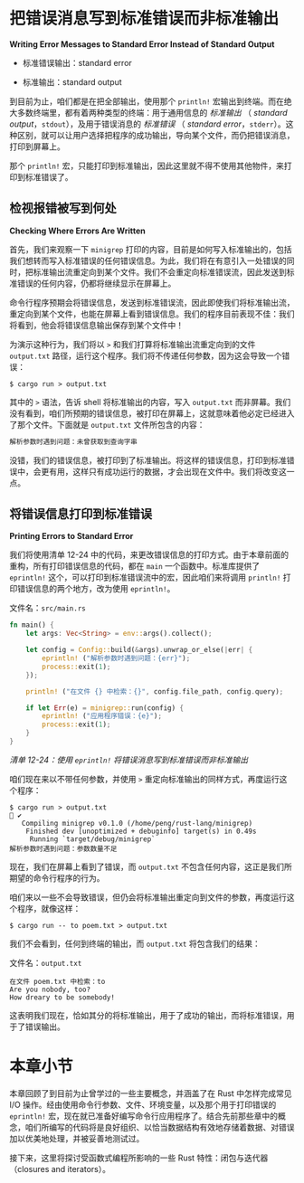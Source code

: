 # 把错误消息写到标准错误而非标准输出

**Writing Error Messages to Standard Error Instead of Standard Output**


- 标准错误输出：standard error

- 标准输出：standard output

到目前为止，咱们都是在把全部输出，使用那个 `println!` 宏输出到终端。而在绝大多数终端里，都有着两种类型的终端：用于通用信息的 *标准输出* （ *standard output*，`stdout`），及用于错误消息的 *标准错误* （ *standard error*，`stderr`）。这种区别，就可以让用户选择把程序的成功输出，导向某个文件，而仍把错误消息，打印到屏幕上。

那个 `println!` 宏，只能打印到标准输出，因此这里就不得不使用其他物件，来打印到标准错误了。


## 检视报错被写到何处

**Checking Where Errors Are Written**


首先，我们来观察一下 `minigrep` 打印的内容，目前是如何写入标准输出的，包括我们想转而写入标准错误的任何错误信息。为此，我们将在有意引入一处错误的同时，把标准输出流重定向到某个文件。我们不会重定向标准错误流，因此发送到标准错误的任何内容，仍都将继续显示在屏幕上。

命令行程序预期会将错误信息，发送到标准错误流，因此即使我们将标准输出流，重定向到某个文件，也能在屏幕上看到错误信息。我们的程序目前表现不佳：我们将看到，他会将错误信息输出保存到某个文件中！

为演示这种行为，我们将以 `>` 和我们打算将标准输出流重定向到的文件 `output.txt` 路径，运行这个程序。我们将不传递任何参数，因为这会导致一个错误：

```console
$ cargo run > output.txt
```

其中的 `>` 语法，告诉 shell 将标准输出的内容，写入 `output.txt` 而非屏幕。我们没有看到，咱们所预期的错误信息，被打印在屏幕上，这就意味着他必定已经进入了那个文件。下面就是 `output.txt` 文件所包含的内容：


```txt
解析参数时遇到问题：未曾获取到查询字串
```

没错，我们的错误信息，被打印到了标准输出。将这样的错误信息，打印到标准错误中，会更有用，这样只有成功运行的数据，才会出现在文件中。我们将改变这一点。


## 将错误信息打印到标准错误

**Printing Errors to Standard Error**

我们将使用清单 12-24 中的代码，来更改错误信息的打印方式。由于本章前面的重构，所有打印错误信息的代码，都在 `main` 一个函数中。标准库提供了 `eprintln!` 这个，可以打印到标准错误流中的宏，因此咱们来将调用 `println!` 打印错误信息的两个地方，改为使用 `eprintln!`。

文件名：`src/main.rs`

```rust
fn main() {
    let args: Vec<String> = env::args().collect();

    let config = Config::build(&args).unwrap_or_else(|err| {
        eprintln! ("解析参数时遇到问题：{err}");
        process::exit(1);
    });

    println! ("在文件 {} 中检索：{}", config.file_path, config.query);

    if let Err(e) = minigrep::run(config) {
        eprintln! ("应用程序错误：{e}");
        process::exit(1);
    }
}
```

*清单 12-24：使用 `eprintln!` 将错误消息写到标准错误而非标准输出*

咱们现在来以不带任何参数，并使用 `>` 重定向标准输出的同样方式，再度运行这个程序：

```console
$ cargo run > output.txt                                                ✔
   Compiling minigrep v0.1.0 (/home/peng/rust-lang/minigrep)
    Finished dev [unoptimized + debuginfo] target(s) in 0.49s
     Running `target/debug/minigrep`
解析参数时遇到问题：参数数量不足
```

现在，我们在屏幕上看到了错误，而 `output.txt` 不包含任何内容，这正是我们所期望的命令行程序的行为。

咱们来以一些不会导致错误，但仍会将标准输出重定向到文件的参数，再度运行这个程序，就像这样：

```console
$ cargo run -- to poem.txt > output.txt
```

我们不会看到，任何到终端的输出，而 `output.txt` 将包含我们的结果：

文件名：`output.txt`

```plaintext
在文件 poem.txt 中检索：to
Are you nobody, too?
How dreary to be somebody!
```

这表明我们现在，恰如其分的将标准输出，用于了成功的输出，而将标准错误，用于了错误输出。


# 本章小节

本章回顾了到目前为止曾学过的一些主要概念，并涵盖了在 Rust 中怎样完成常见 I/O 操作。经由使用命令行参数、文件、环境变量，以及那个用于打印错误的 `eprintln!` 宏，现在就已准备好编写命令行应用程序了。结合先前那些章中的概念，咱们所编写的代码将是良好组织、以恰当数据结构有效地存储着数据、对错误加以优美地处理，并被妥善地测试过。

接下来，这里将探讨受函数式编程所影响的一些 Rust 特性：闭包与迭代器（closures and iterators）。
